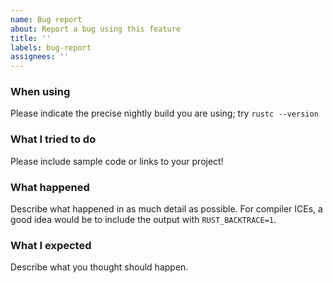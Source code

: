 ```yaml
---
name: Bug report
about: Report a bug using this feature
title: ''
labels: bug-report
assignees: ''
---
```


### When using

Please indicate the precise nightly build you are using; try `rustc --version`

### What I tried to do

Please include sample code or links to your project!

### What happened

Describe what happened in as much detail as possible.
For compiler ICEs, a good idea would be to include the output with `RUST_BACKTRACE=1`.

### What I expected

Describe what you thought should happen.

